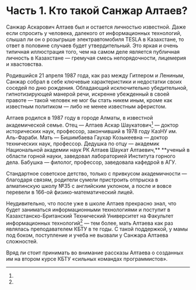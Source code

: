 # Часть 1. Кто такой Санжар Алтаев?

Санжар Аскарович Алтаев был и остается личностью известной. Даже если спросить у человека, далекого от информационных технологий, слышал ли он о розыгрыше электравтомобиля TESLA в Казахстане, то ответ в половине случаев будет  утвердительный. Это яркая и очень типичная иллюстрация того, чем на самом деле является публичная личность в Казахстане — гремучая смесь непорядочности, лицемерия и хвастовства.

Родившийся 21 апреля 1987 года, как раз между Гитлером и Лениным, Санжар собрал в себе ключевые характеристики и недостатки своих соседей по дню рождения. Обладающий исключительно убедительной, гипнотизирующей манерой речи, искренне убежденный в своей правоте — такой человек не мог бы стать никем иным, кроме как известным политиком — либо не менее известным аферистом.

Алтаев родился в 1987 году в городе Алматы, в известной академической семье. Отец — Алтаев Аскар Шаукатович[^1] — доктор исторических наук, профессор, закончивший в 1978 году КазНУ им. Аль-Фараби. Мать — Бишимбаева Гаухар Козыкеевна — доктор технических наук, профессор. Дедушка по отцу — академик Национальной академии наук РК Алтаев Шаукат Алтаевич,** **ученый в области горной науки, заведовал лабораторией Института горного дела. Бабушка — филолог, профессор, заведовала кафедрой в АГУ.

Стандартное советское детство, только с привкусом академичности — благодаря связям, родители сумели пристроить отпрыска в алматинскую школу №35 с английским уклоном, а после и вовсе перевели в 166-ой физико-математический лицей.

Неудивительно, что после уже в школе Алтаев прекрасно знал, что будет заниматься информационными технологиями и поступит в Казахстанско-Британский Технический Университет на Факультет информационных технологий[^2] — тем более, мать Алтаева как раз являлась преподавателем КБТУ в те годы. С такой поддержкой, у мамы под боком, поступление и учеба не вызвали у Санжара Алтаева сложностей.

Вряд ли стоит принимать во внимание рассказы Алтаева о созданных им на втором курсе КБТУ «сильных командах программистов».

[^1]:

[^2]: 

